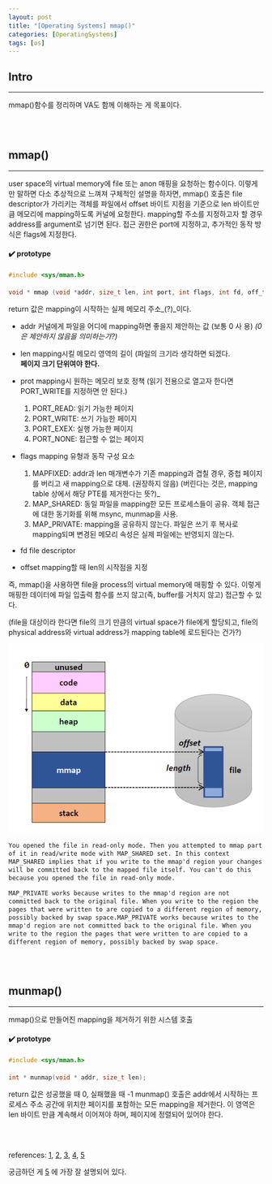```yaml
---
layout: post
title: "[Operating Systems] mmap()"
categories: [OperatingSystems]
tags: [os]
---
```


## Intro
---
mmap()함수를 정리하며 VA도 함께 이해하는 게 목표이다.

<br><br>

## mmap()
---
user space의 virtual memory에 file 또는 anon 매핑을 요청하는 함수이다.
이렇게만 말하면 다소 추상적으로 느껴져 구체적인 설명을 하자면,
mmap() 호출은 file descriptor가 가리키는 객체를 파일에서 offset 바이트 지점을 기준으로 len 바이트만큼 메모리에 mapping하도록 커널에 요청한다.
mapping할 주소를 지정하고자 할 경우 address를 argument로 넘기면 된다. 접근 권한은 port에 지정하고, 추가적인 동작 방식은 flags에 지정한다.

#### ✔️ prototype

```c
#include <sys/mman.h>

void * mmap (void *addr, size_t len, int port, int flags, int fd, off_t offset);
```
return 값은 mapping이 시작하는 실제 메모리 주소_(?)_이다.


- addr
  커널에게 파일을 어디에 mapping하면 좋을지 제안하는 값 (보통 0 사 용) _(0은 제안하지 않음을 의미하는가?)_
- len
  mapping시킬 메모리 영역의 길이 (파일의 크기라 생각하면 되겠다. <br>
  **페이지 크기 단위여야 한다.**
- prot
  mapping시 원하는 메모리 보호 정책 (읽기 전용으로 열고자 한다면 PORT_WRITE를 지정하면 안 된다.)
  1) PORT_READ: 읽기 가능한 페이지
  2) PORT_WRITE: 쓰기 가능한 페이지
  3) PORT_EXEX: 실행 가능한 페이지
  4) PORT_NONE: 접근할 수 없는 페이지
- flags
  mapping 유형과 동작 구성 요소
  1) MAPFIXED: addr과 len 매개변수가 기존 mapping과 겹칠 경우, 중첩 페이지를 버리고 새 mapping으로 대체. (권장하지 않음) (버린다는 것은, mapping table 상에서 해당 PTE를 제거한다는 뜻?)_
  2) MAP_SHARED: 동일 파일을 mapping한 모든 프로세스들이 공유. 객체 접근에 대한 동기화를 위해 msync, munmap을 사용.
  3) MAP_PRIVATE: mapping을 공유하지 않는다. 파일은 쓰기 후 복사로 mapping되며 변경된 메모리 속성은 실제 파일에는 반영되지 않는다.
- fd
  file descriptor

- offset
  mapping할 때 len의 시작점을 지정

즉, mmap()을 사용하면 file을 process의 virtual memory에 매핑할 수 있다. 이렇게 매핑한 데이터에 파일 입출력 함수를 쓰지 않고(즉, buffer를 거치지 않고) 접근할 수 있다.

(file을 대상이라 한다면 file의 크기 만큼의 virtual space가 file에게 할당되고, file의 physical address와 virtual address가 mapping table에 로드된다는 건가?)

![img](/assets/img/posts/201007_1.png)


```console
You opened the file in read-only mode. Then you attempted to mmap part of it in read/write mode with MAP_SHARED set. In this context MAP_SHARED implies that if you write to the mmap'd region your changes will be committed back to the mapped file itself. You can't do this because you opened the file in read-only mode.
```

```console
MAP_PRIVATE works because writes to the mmap'd region are not committed back to the original file. When you write to the region the pages that were written to are copied to a different region of memory, possibly backed by swap space.MAP_PRIVATE works because writes to the mmap'd region are not committed back to the original file. When you write to the region the pages that were written to are copied to a different region of memory, possibly backed by swap space.
```

<br><br>

## munmap()
---
mmap()으로 만들어진 mapping을 제거하기 위한 시스템 호출

#### ✔️ prototype
```c
#include <sys/mman.h>

int * munmap(void * addr, size_t len);
```
return 값은 성공했을 때 0, 실패했을 때 -1
munmap() 호출은 addr에서 시작하는 프로세스 주소 공간에 위치한 페이지를 포함하는 모든 mapping을 제거한다. 이 영역은 len 바이트 만큼 계속해서 이어져야 하며, 페이지에 정렬되어 있어야 한다.

<br><br>

references: [1](https://m.blog.naver.com/PostView.nhn?blogId=sysganda&logNo=30173573554&proxyReferer=https:%2F%2Fwww.google.com%2F), [2](https://mintnlatte.tistory.com/357), [3](https://hololo-kumo.tistory.com/96), [4](https://m.blog.naver.com/PostView.nhn?blogId=bl2019&logNo=10187348331&proxyReferer=https:%2F%2Fwww.google.com%2F), [5](https://jhkim3624.tistory.com/58)

궁금하던 게 [5](https://jhkim3624.tistory.com/58) 에 가장 잘 설명되어 있다.
